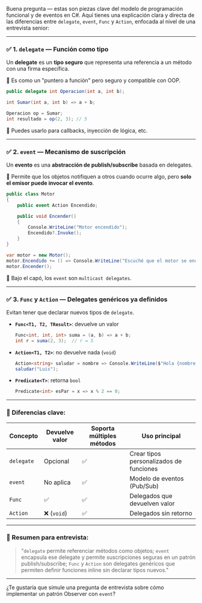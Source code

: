 Buena pregunta — estas son piezas clave del modelo de programación funcional y de eventos en C#. Aquí tienes una explicación clara y directa de las diferencias entre `delegate`, `event`, `Func` y `Action`, enfocada al nivel de una entrevista senior:

---

### ✅ 1. `delegate` — Función como tipo

Un **delegate** es un **tipo seguro** que representa una referencia a un método con una firma específica.

📌 Es como un "puntero a función" pero seguro y compatible con OOP.

```csharp
public delegate int Operacion(int a, int b);

int Sumar(int a, int b) => a + b;

Operacion op = Sumar;
int resultado = op(2, 3); // 5
```

🔧 Puedes usarlo para callbacks, inyección de lógica, etc.

---

### ✅ 2. `event` — Mecanismo de suscripción

Un **evento** es una **abstracción de publish/subscribe** basada en delegates.

📌 Permite que los objetos notifiquen a otros cuando ocurre algo, pero **solo el emisor puede invocar el evento**.

```csharp
public class Motor
{
    public event Action Encendido;

    public void Encender()
    {
        Console.WriteLine("Motor encendido");
        Encendido?.Invoke();
    }
}
```

```csharp
var motor = new Motor();
motor.Encendido += () => Console.WriteLine("Escuché que el motor se encendió");
motor.Encender();
```

🧠 Bajo el capó, los `event` son `multicast delegates`.

---

### ✅ 3. `Func` y `Action` — Delegates genéricos ya definidos

Evitan tener que declarar nuevos tipos de `delegate`.

- **`Func<T1, T2, TResult>`**: devuelve un valor
    
    ```csharp
    Func<int, int, int> suma = (a, b) => a + b;
    int r = suma(2, 3);  // r = 5
    ```
    
- **`Action<T1, T2>`**: no devuelve nada (`void`)
    
    ```csharp
    Action<string> saludar = nombre => Console.WriteLine($"Hola {nombre}");
    saludar("Luis");
    ```
    
- **`Predicate<T>`**: retorna `bool`
    
    ```csharp
    Predicate<int> esPar = x => x % 2 == 0;
    ```
    

---

### 🧠 Diferencias clave:

|Concepto|Devuelve valor|Soporta múltiples métodos|Uso principal|
|---|---|---|---|
|`delegate`|Opcional|✅|Crear tipos personalizados de funciones|
|`event`|No aplica|✅|Modelo de eventos (Pub/Sub)|
|`Func`|✅|✅|Delegados que devuelven valor|
|`Action`|❌ (`void`)|✅|Delegados sin retorno|

---

### 🎯 Resumen para entrevista:

> "`delegate` permite referenciar métodos como objetos; `event` encapsula ese delegate y permite suscripciones seguras en un patrón publish/subscribe; `Func` y `Action` son delegates genéricos que permiten definir funciones inline sin declarar tipos nuevos."

---

¿Te gustaría que simule una pregunta de entrevista sobre cómo implementar un patrón Observer con `event`?